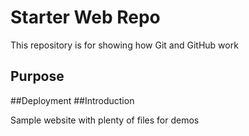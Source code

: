 # Starter Web Repo

This repository is for showing how Git and GitHub work

## Purpose
##Deployment
##Introduction

Sample website with plenty of files for demos
